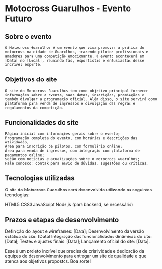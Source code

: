 # Motocross Guarulhos - Evento Futuro

## Sobre o evento
    O Motocross Guarulhos é um evento que visa promover a prática do motocross na cidade de Guarulhos, trazendo pilotos profissionais e amadores para uma competição emocionante. O evento acontecerá em [Data] no [Local], reunindo fãs, esportistas e entusiastas desse incrível esporte.

## Objetivos do site
    O site do Motocross Guarulhos tem como objetivo principal fornecer informações sobre o evento, suas datas, inscrições, premiações e também divulgar a programação oficial. Além disso, o site servirá como plataforma para venda de ingressos e divulgação das regras e regulamentos da competição.

## Funcionalidades do site
    Página inicial com informações gerais sobre o evento;
    Programação completa do evento, com horários e descrições das atividades;
    Área para inscrição de pilotos, com formulário online;
    Área para venda de ingressos, com integração com plataforma de pagamentos online;
    Seção com notícias e atualizações sobre o Motocross Guarulhos;
    Fale conosco: contak para envio de dúvidas, sugestões ou críticas.

## Tecnologias utilizadas
O site do Motocross Guarulhos será desenvolvido utilizando as seguintes tecnologias:

HTML5
CSS3
JavaScript
Node.js (para backend, se necessário)

## Prazos e etapas de desenvolvimento
Definição do layout e wireframes: [Data];
Desenvolvimento da versão estática do site: [Data]
Integração das funcionalidades dinâmicas do site: [Data];
Testes e ajustes finais: [Data];
Lançamento oficial do site: [Data].

Esse é um projeto incrível que precisa de criatividade e dedicação da equipes de desenvolvimento para entregar um site de qualidade e que atenda aos objetivos propostos. Boa sorte!
